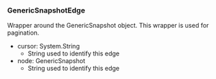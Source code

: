 ### GenericSnapshotEdge
Wrapper around the GenericSnapshot object. This wrapper is used for pagination.

- cursor: System.String
  - String used to identify this edge
- node: GenericSnapshot
  - String used to identify this edge
